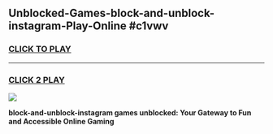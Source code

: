 
## Unblocked-Games-block-and-unblock-instagram-Play-Online #c1vwv
<h3>
<a href="https://news.freeplayer.one?title=block-and-unblock-instagram&ref=3">CLICK TO PLAY</a></h3>
<hr>

<h3>
<a href="https://news.freeplayer.one?title=block-and-unblock-instagram&ref=3">CLICK 2 PLAY</a>
  
</h3>

<a href="https://news.freeplayer.one?title=block-and-unblock-instagram&ref=3"><img src="https://clearcache.store/games.png"></a>


**block-and-unblock-instagram games unblocked: Your Gateway to Fun and Accessible Online Gaming**
